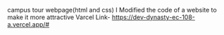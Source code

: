 campus tour webpage(html and css)
I Modified  the code of a website to make it more attractive
Varcel Link- https://dev-dynasty-ec-108-a.vercel.app/#